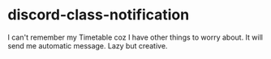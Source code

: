 # discord-class-notification
I can't remember my Timetable coz I have other things to worry about. It will send me automatic message. Lazy but creative.
